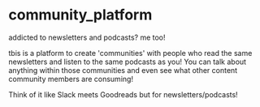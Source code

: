 # community_platform
addicted to newsletters and podcasts? me too! 

tbis is a platform to create 'communities' with people who read the same newsletters and listen to the same podcasts as you! You can talk about anything within those communities and even see what other content community members are consuming! 


Think of it like Slack meets Goodreads but for newsletters/podcasts! 
